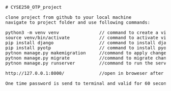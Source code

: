 <pre>
# CYSE250_OTP_project

clone project from github to your local machine
navigate to project folder and use following commands:

python3 -m venv venv               // command to create a virtual enviroment   
source venv/bin/activate           // command to activate virtual enviroment
pip install django                 // command to install django
pip install pyotp                  // command to install pyotp module for OTP 
pytnon manage.py makemigration     //command to apply changes to database
pytnon manage.py migrate           //command to migrate changes to database
pytnon manage.py runserver         //command to run the server

http://127.0.0.1:8000/             //open in broweser after run server to run the project

One time password is send to terminal and valid for 60 seconds.
</pre>
